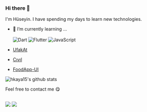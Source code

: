 ### Hi there 👋
I'm Hüseyin.
I have spending my days to learn new technologies.

- 📃 I’m currently learning ...
<br><br>
![Dart](https://img.shields.io/badge/dart-%230175C2.svg?style=for-the-badge&logo=dart&logoColor=white)
![Flutter](https://img.shields.io/badge/Flutter-%2302569B.svg?style=for-the-badge&logo=Flutter&logoColor=white)
![JavaScript](https://img.shields.io/badge/javascript-%23323330.svg?style=for-the-badge&logo=javascript&logoColor=%23F7DF1E)

- [UfakAt](https://play.google.com/store/apps/details?id=com.app.ufakat)
- [Cıvıl](https://github.com/hkaya15/Civil)
- [FoodApp-UI](https://github.com/hkaya15/Food-App-UI-Flutter/tree/master/FoodApp)

![hkaya15's github stats](https://bad-apple-github-readme.vercel.app/api?show_bg=1&username=hkaya15)

Feel free to contact me :yum:
<br><br>

[<img src="https://img.shields.io/badge/Gmail-D14836?style=for-the-badge&logo=gmail&logoColor=white">](mailto:kayahuseyin15@gmail.com)
[<img src="https://img.shields.io/badge/LinkedIn-0077B5?style=for-the-badge&logo=linkedin&logoColor=white">](https://www.linkedin.com/in/huseyinnkaya/)
